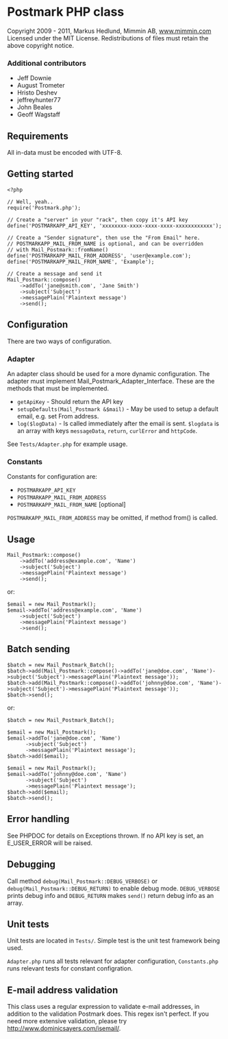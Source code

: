 Postmark PHP class
==================

Copyright 2009 - 2011, Markus Hedlund, Mimmin AB, www.mimmin.com
Licensed under the MIT License.
Redistributions of files must retain the above copyright notice.

### Additional contributors

* Jeff Downie
* August Trometer
* Hristo Deshev
* jeffreyhunter77
* John Beales
* Geoff Wagstaff

## Requirements

All in-data must be encoded with UTF-8.


Getting started
---------------

	<?php
	
	// Well, yeah..
	require('Postmark.php');
	
	// Create a "server" in your "rack", then copy it's API key
	define('POSTMARKAPP_API_KEY', 'xxxxxxxx-xxxx-xxxx-xxxx-xxxxxxxxxxxx');
	
	// Create a "Sender signature", then use the "From Email" here.
	// POSTMARKAPP_MAIL_FROM_NAME is optional, and can be overridden
	// with Mail_Postmark::fromName()
	define('POSTMARKAPP_MAIL_FROM_ADDRESS', 'user@example.com');
	define('POSTMARKAPP_MAIL_FROM_NAME', 'Example');
	
	// Create a message and send it
	Mail_Postmark::compose()
		->addTo('jane@smith.com', 'Jane Smith')
		->subject('Subject')
		->messagePlain('Plaintext message')
		->send();


Configuration
-------------

There are two ways of configuration.

### Adapter

An adapter class should be used for a more dynamic configuration.
The adapter must implement Mail_Postmark_Adapter_Interface. These
are the methods that must be implemented.

* `getApiKey` - Should return the API key
* `setupDefaults(Mail_Postmark &$mail)` - May be used to setup
  a default email, e.g. set From address.
* `log($logData)` - Is called immediately after the email is sent.
  `$logdata` is an array with keys `messageData`, `return`,
  `curlError` and `httpCode`.
  
See `Tests/Adapter.php` for example usage.

### Constants

Constants for configuration are:

* `POSTMARKAPP_API_KEY`
* `POSTMARKAPP_MAIL_FROM_ADDRESS`
* `POSTMARKAPP_MAIL_FROM_NAME` [optional]

`POSTMARKAPP_MAIL_FROM_ADDRESS` may be omitted, if method from()
is called.


Usage
-----

	Mail_Postmark::compose()
		->addTo('address@example.com', 'Name')
		->subject('Subject')
		->messagePlain('Plaintext message')
		->send();

or:

	$email = new Mail_Postmark();
	$email->addTo('address@example.com', 'Name')
		->subject('Subject')
		->messagePlain('Plaintext message')
		->send();


Batch sending
-------------

	$batch = new Mail_Postmark_Batch();
	$batch->add(Mail_Postmark::compose()->addTo('jane@doe.com', 'Name')->subject('Subject')->messagePlain('Plaintext message'));
	$batch->add(Mail_Postmark::compose()->addTo('johnny@doe.com', 'Name')->subject('Subject')->messagePlain('Plaintext message'));
	$batch->send();

or:

	$batch = new Mail_Postmark_Batch();

	$email = new Mail_Postmark();
	$email->addTo('jane@doe.com', 'Name')
	      ->subject('Subject')
	      ->messagePlain('Plaintext message');
	$batch->add($email);

	$email = new Mail_Postmark();
	$email->addTo('johnny@doe.com', 'Name')
	      ->subject('Subject')
	      ->messagePlain('Plaintext message');
	$batch->add($email);
	$batch->send();


Error handling
--------------

See PHPDOC for details on Exceptions thrown. If no API key
is set, an E_USER_ERROR will be raised.


Debugging
---------

Call method `debug(Mail_Postmark::DEBUG_VERBOSE)` or 
`debug(Mail_Postmark::DEBUG_RETURN)` to enable debug mode.
`DEBUG_VERBOSE` prints debug info and `DEBUG_RETURN` makes 
`send()` return debug info as an array.


Unit tests
----------

Unit tests are located in `Tests/`. Simple test is the unit test framework being used.

`Adapter.php` runs all tests relevant for adapter configuration, `Constants.php` runs
relevant tests for constant configration.


E-mail address validation
-------------------------

This class uses a regular expression to validate e-mail addresses, in addition to the
validation Postmark does. This regex isn't perfect. If you need more extensive validation,
please try http://www.dominicsayers.com/isemail/.
